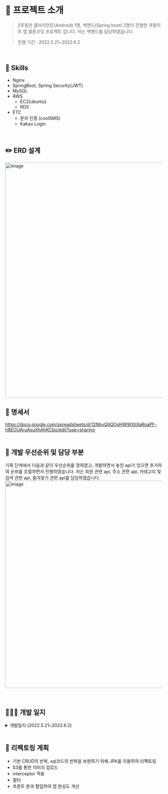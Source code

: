 #  📌 프로젝트 소개
> 2주동안 클라이언트(Android) 1명, 백엔드(Spring boot) 2명이 진행한 쿠팡이츠 앱 클론코딩 프로젝트 입니다. 저는 백엔드를 담당하였습니다.
> 
> 진행 기간 : 2022.5.21~2022.6.2
</br>


## 🔫 Skills
- Nginx
- SpringBoot, Spring Security(JWT)
- MySQL
- AWS
  - EC2(ubuntu)
  - RDS
- ETC
  - 문자 인증 (coolSMS)
  - Kakao Login  
 </br>
 

## ✏️ ERD 설계
<img width="749" alt="image" src="https://user-images.githubusercontent.com/69009355/173038067-cb6e7468-8f7d-46e1-923a-37e12e6210b3.png">
 </br>
 
## 📁 명세서
https://docs.google.com/spreadsheets/d/12NbyQjtQOgHWWXliXaRoaPF-h8EOUAruAxuXhAhKCbo/edit?usp=sharing
</br>
</br>

## 🌵 개발 우선순위 및 담당 부분
기획 단계에서 다음과 같이 우선순위를 정하였고, 개발하면서 놓친 api가 있으면 추가하여 순위를 조절하면서 진행하였습니다. 저는 회원 관련 api, 주소 관련 api, 카테고리 및 검색 관련 api, 즐겨찾기 관련 api를 담당하였습니다.
<img width="660" alt="image" src="https://user-images.githubusercontent.com/69009355/173106314-819940d3-7350-4db8-a1cd-2e31d45022fc.png">


</br>


## 👩🏻‍💻 개발 일지
<details>
<summary>개발일지 (2022.5.21~2022.6.2)</summary>
<div markdown="1">
  
> ## 2022.5.21(토) - 1일차
- 기획서 작성
- ERD 작성 (70% 완료)
  - https://aquerytool.com/aquerymain/index/?rurl=ee5ba43a-8924-45d6-982d-34b96f86392b
  - 비밀번호 : 615ul8
- API 리스트업
  - https://docs.google.com/spreadsheets/d/12NbyQjtQOgHWWXliXaRoaPF-h8EOUAruAxuXhAhKCbo/edit#gid=1732779101
- EC2, RDS 구축 및 연결 확인

> ## 2022.5.22(일) - 2일차
### user 관련 API 
  - 회원가입 API 
  - 로그인 API
  - 회원 정보 수정 API (이름, 이메일, 휴대폰 번호)

> ## 2022.5.23(월) - 3일차
  ### ERD 수정 (90% 완료)
  - StoreCategory, Menu_Image, Store_Image, Menu_Keyword 테이블 추가
  - <img width="1264" alt="image" src="https://user-images.githubusercontent.com/69009355/170168831-f79bb6df-0a67-4d53-8ca9-63331eca7a6c.png">

  ### user 관련 API
  - 아이디 찾기, 비밀번호 찾기, 회원 탈퇴 API, 회원이 작성한 후기 조회 API
  - validation 추가
  
 ## 💡 1차 피드백 내용
  1. ERD 수정  - 메뉴 키워드(메뉴 하위 카테고리) 반영 해야한다.
  - 주문테이블에 데이터를 어떻게 넣을지 고민하기.
  2. 모든 API에 Validation, Transaction 반영하기
    - validation은 DB를 지키는 방식으로. (ex 회원이 50명인 경우, 100번째 회원 조회하는 것 차단)
  3. 위치기반 구현하기
    - 클라이언트로부터 경도, 위도 값 받아와서 DB에 저장
  4. Dummy data 정성껏 넣기
  5. Image의 경우 firbase 또는 S3 사용
    - 이미지를 로컬 저장소에 넣고, 브라우저에 경로 입력하면 이미지가 뜬다.
  6. 클라이언트분께 명세서 잘 전달하기


> ## 2022.5.24(화) - 4일차
### user 주소 관련 API
- 주소 목록 조회, 추가, 수정, 삭제 API
### 그 외
- 클라이언트와 로그인/회원가입 연동 확인
- API 리스트업 수정 - 도메인을 users, store, category, order 4개로 최소화 
  - https://docs.google.com/spreadsheets/d/12NbyQjtQOgHWWXliXaRoaPF-h8EOUAruAxuXhAhKCbo/edit?usp=sharing
- 클라이언트 분과의 회의를 통해, 사용자 정보, 주소 관련 API 및 홈화면 조회 API를 우선순위로 정하고, 연동해보기로 함.

> ## 2022.5.25(수) - 5일차
- 주소 관련 API 마무리
- 클라이언트 요청에 따라 Address의 detail_address를 Null 허용으로 수정.
- 주소목록 전체조회 말고도 각 주소의 상세정보를 보는 화면도 있기 때문에 주소 상세조회 API 추가.
- 주소 관련 dummay data 추가
- 즐겨찾기 생성, 삭제 API 구현
- 클라이언트 분과 실시간 소통하면서 에러 수정 중.
<img width="642" alt="image" src="https://user-images.githubusercontent.com/69009355/170221339-92b3928f-ace9-43b2-99bf-790bf90de78e.png">


> ## 2022.5.26(목) - 6일차
- 즐겨찾기 생성, 삭제 API validation 수정
- 즐겨찾기 조회 API 구현
- ERD에 Delivery_Request 테이블 추가 
  - 배송 요청사항 관리 테이블
- Order_Detail 테이블에 user_id 칼럼 추가
- Category 테이블에 category_image_url 칼럼 추가
- 즐겨찾기, 카테고리 연관된 테이블에 dummy data 추가
### 문제 해결
  - 유저 비밀번호/이메일 찾기 에서 GET 메소드임에도 불구하고, request body를 이용해 요청 데이터를 보내는 실수를 저질렀다.
  - request param 방식으로 요청데이터를 보내도록 수정하였고, 클라이언트분과 연동을 확인하였다.

> ## 2022.5.27(금) - 7일차
- 카레고리 목록 조회 API 구현
- 검색 생성 (카테고리 검색) API 구현
- menu 테이블에 menu_img_url 칼럼 추가
- 프렌차이즈여도 가게마다 메뉴 구성이 조금 씩 다른것처럼 가게마다 고유 메뉴를 가진다고 생각해서 Store_Menu 매핑테이블 삭제 하고 Menu 테이블에 store_id 추가
### 문제 해결
- 주소 상세조회 시 삭제된 주소도 볼 수 있는 버그 수정
- 지금까지 DATABASE_ERROR일 때, 어떤 칼럼이 오류인지 몰라서 받아오는 데이터를 전부 sout으로 찍어보면서  힘들게 찾았는데 같이하시는 서버분이 새로운 방법을 알려주셨다🙂 Provider나 Service에서 해당 함수의 catch문에서 예외메시지를 출력하면 데이터베이스의 어느 칼럼에서 어떤 이상이 있는지까지 자세히 출력해준다.
    ```java
    catch (Exception exception){
    System.out.println("exception.getMessage() = " + exception.getMessage());
    throw new BaseException(DATABASE_ERROR);}
    ```
- port 에러
    ```bash
    Web server failed to start. Port 9001 was already in use.
    ```
  - 9001번 포트를 사용하고 있는데 다음과 같은 오류가 발생하여 해결하였다.
  - 포트 9001에서 실행중인 서버 종료
  ```bash
  우분투 ssh 접속 후 
  sudo netstat -nlp | grep :9001
  kill -15 '해당PID'
  ```
> ## 2022.5.28(토) - 8일차
  ### 검색 관련 API
  - 검색 생성, 최근 검색목록 조회, 검색어 삭제, 검색어 전체삭제 API 구현	
  - 인기 검색어 테이블 추가 
  - 즐겨찾기 목록 조회시, 삭제한 북마크도 같이 조회되는 오류 수정


 > ## 2022.5.29(일) - 9일차
 - 검색 관련 API Validation 추가
 - 검색목록 조회시 '인기검색어 목록'도 조회되게끔 반영
 - 카테고리 상세조회 API 구현중

 > ## 2022.5.30(월) - 10일차
 - 사용자 현재 주소 변경 API 구현
 - 즐겨찾기 선택 삭제 API 구현
 - 현금영수증 관련 Table이 필요하여 Cash 테이블 추가
 - 회원의 현재 주소를 나타내는 속성값이 필요하여 Address 테이블에 is_current 칼럼 추가
 - 2차 피드백 이후, 놓친 API들이 있어서 API 리스트업 수정
   - https://docs.google.com/spreadsheets/d/12NbyQjtQOgHWWXliXaRoaPF-h8EOUAruAxuXhAhKCbo/edit#gid=1732779101
  ## 💡 2차 피드백 내용
- 명세서를 정확하게 쓰자. (중요)
- api가 restful하게 잘 되어있는지 항상 생각하자
- 생각 못한 API는 없는지 살펴보자
- API는 ‘클라이언트가 만들 수 있는지’를 기준으로 잡고 구현하도록하자.
- 소셜로그인, 문자인증, 푸쉬알림 등을 구현해보자.

 > ## 2022.5.31(화) - 11일차
 - 검색어에 따른 카테고리 상세 조회 API 구현
 - 카테고리 상세화면 조회 API 구현
 - 홈화면, 마이이츠 화면에 광고 배너를 담을 Ad table 추가
 - 카카오 로그인 (Oauth)

 > ## 2022.6.1(수) - 12일차
 - Question, Notice 테이블 추가
 - Coupon과 User가 다대다 관계이므로 Coupon_User 테이블 추가
 - SMS 휴대폰인증 API 구현
 - Ad 테이블에 광고 url 칼럼 추가
 - 공지사항 조회 API 구현

 > ## 2022.6.2(목) - 13일차
 - 로그아웃 API 구현 및 validation 적용
 - 자동로그인 API 구현 시도
 - 회원 설정정보 변경 API
 - 데이터 및 명세서 정리
 - 최종 API 명세서
    - https://docs.google.com/spreadsheets/d/12NbyQjtQOgHWWXliXaRoaPF-h8EOUAruAxuXhAhKCbo/edit?usp=sharing
 

</div>
</details>
</br>

## 🤩 리팩토링 계획
- 기본 CRUD의 반복, sql코드의 반복을 보완하기 위해 JPA를 이용하여 리팩토링
- S3를 통한 이미지 업로드
- interceptor 적용
- 필터 
- 프론트 분과 협업하여 앱 완성도 개선
